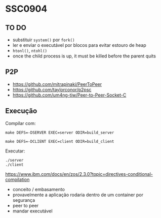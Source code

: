 # SSC0904

## TO DO

- substituir ```system()``` por ```fork()```
- ler e enviar o executável por blocos para evitar estouro de heap
- ```htonl()```, ```ntohl()```
- once the child process is up, it must be killed before the parent quits

## P2P

- https://github.com/mitrapinaki/PeerToPeer
- https://github.com/taylorconor/p2psc
- https://github.com/um4ng-tiw/Peer-to-Peer-Socket-C

## Execução

Compilar com:

    make DEFS=-DSERVER EXEC=server ODIR=build_server

    make DEFS=-DCLIENT EXEC=client ODIR=build_client

Executar:

    ./server
    ./client

https://www.ibm.com/docs/en/zos/2.3.0?topic=directives-conditional-compilation


- conceito / embasamento
- provavelmente a aplicação rodaria dentro de um container por segurança
- peer to peer
- mandar executável

